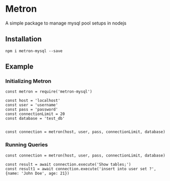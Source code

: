# Metron

A simple package to manage mysql pool setups in nodejs

## Installation
```
npm i metron-mysql --save
```

## Example

### Initializing Metron
```
const metron = require('metron-mysql')

const host = 'localhost'
const user = 'username'
const pass = 'password'
const connectionLimit = 20
const database = 'test_db'


const connection = metron(host, user, pass, connectionLimit, database)
```


### Running Queries
```
const connection = metron(host, user, pass, connectionLimit, database)

const result = await connection.execute('Show tables;') 
const result1 = await connection.execute('insert into user set ?', {name: 'John Doe', age: 21}) 
```